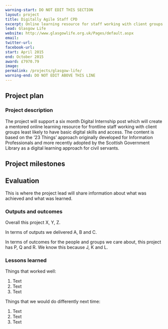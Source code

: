 ```yaml
---
warning-start: DO NOT EDIT THIS SECTION
layout: project
title: Digitally Agile Staff CPD
excerpt: Online learning resource for staff working with client groups least likely to have basic digital skills.
lead: Glasgow Life
website: http://www.glasgowlife.org.uk/Pages/default.aspx
email: 
twitter-url: facebook-url: 
start: April 2015
end: October 2015
award: £7970.79
image:
permalink: /projects/glasgow-life/
warning-end: DO NOT EDIT ABOVE THIS LINE
---
```


## Project plan

### Project description

The project will support a six month Digital Internship post which will create a mentored online learning resource for frontline staff working with client groups least likely to have basic digital skills and access. The content is based on the ’23 Things’ approach originally developed for Information Professionals and more recently adopted by the Scottish Government Library as a digital learning approach for civil servants.


## Project milestones



## Evaluation

This is where the project lead will share information about what was achieved and what was learned.

### Outputs and outcomes

Overall this project X, Y, Z.

In terms of outputs we delivered A, B and C.

In terms of outcomes for the people and groups we care about, this project has P, Q and R. We know this because J, K and L.

### Lessons learned

Things that worked well:

1. Text
2. Text
3. Text

Things that we would do differently next time:

1. Text
2. Text
3. Text
